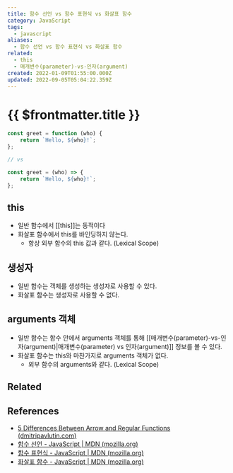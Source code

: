 ```yaml
---
title: 함수 선언 vs 함수 표현식 vs 화살표 함수
category: JavaScript
tags:
  - javascript
aliases:
  - 함수 선언 vs 함수 표현식 vs 화살표 함수
related:
  - this
  - 매개변수(parameter)-vs-인자(argument)
created: 2022-01-09T01:55:00.000Z
updated: 2022-09-05T05:04:22.359Z
---
```


# {{ $frontmatter.title }}

```js
const greet = function (who) {
	return `Hello, ${who}!`;
};

// vs

const greet = (who) => {
	return `Hello, ${who}!`;
};
```

## this

- 일반 함수에서 [[this]]는 동적이다
- 화살표 함수에서 this를 바인딩하지 않는다.
  - 항상 외부 함수의 this 값과 같다. (Lexical Scope)

## 생성자

- 일반 함수는 객체를 생성하는 생성자로 사용할 수 있다.
- 화살표 함수는 생성자로 사용할 수 없다.

## arguments 객체

- 일반 함수는 함수 안에서 arguments 객체를 통해 [[매개변수(parameter)-vs-인자(argument)|매개변수(parameter) vs 인자(argument)]] 정보를 볼 수 있다.
- 화살표 함수는 this와 마찬가지로 arguments 객체가 없다.
  - 외부 함수의 arguments와 같다. (Lexical Scope)

## Related

## References

- [5 Differences Between Arrow and Regular Functions (dmitripavlutin.com)](https://dmitripavlutin.com/differences-between-arrow-and-regular-functions/)
- [함수 선언 - JavaScript | MDN (mozilla.org)](https://developer.mozilla.org/ko/docs/Web/JavaScript/Reference/Statements/function)
- [함수 표현식 - JavaScript | MDN (mozilla.org)](https://developer.mozilla.org/ko/docs/Web/JavaScript/Reference/Operators/function)
- [화살표 함수 - JavaScript | MDN (mozilla.org)](https://developer.mozilla.org/ko/docs/Web/JavaScript/Reference/Functions/Arrow_functions)
